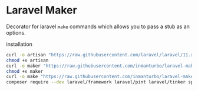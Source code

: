 # Laravel Maker

Decorator for laravel `make` commands which allows you to pass a stub as an options.

installation
```bash
curl -o artisan "https://raw.githubusercontent.com/laravel/laravel/11.x/artisan"
chmod +x artisan
curl -o maker "https://raw.githubusercontent.com/inmanturbo/laravel-maker/main/maker"
chmod +x maker
curl -o make "https://raw.githubusercontent.com/inmanturbo/laravel-maker/main/get_bootstrap.sh" | bash
composer require --dev laravel/framework laravel/pint laravel/tinker spatie/laravel-ignition
```